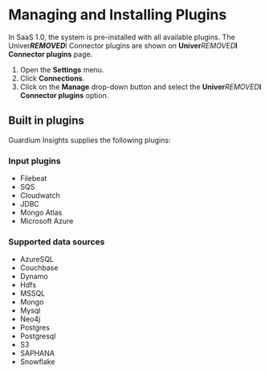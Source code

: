 # Managing and Installing Plugins
In SaaS 1.0, the system is pre-installed with all available plugins.
The Univer***REMOVED***l Connector plugins are shown on **Univer***REMOVED***l Connector plugins** page.
1. Open the **Settings** menu.
2. Click **Connections**.
3. Click on the **Manage** drop-down button and select the **Univer***REMOVED***l Connector plugins** option.


## Built in plugins
Guardium Insights supplies the following plugins:

### Input plugins
* Filebeat
* SQS
* Cloudwatch
* JDBC
* Mongo Atlas
* Microsoft Azure

### Supported data sources 
* AzureSQL
* Couchbase
* Dynamo
* Hdfs
* MSSQL
* Mongo
* Mysql
* Neo4j
* Postgres
* Postgresql
* S3
* SAPHANA
* Snowflake
